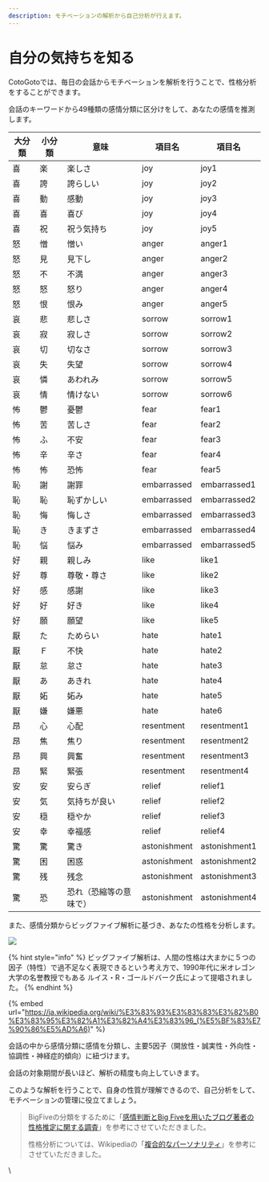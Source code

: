 ```yaml
---
description: モチベーションの解析から自己分析が行えます。
---
```


# 自分の気持ちを知る

CotoGotoでは、毎日の会話からモチベーションを解析を行うことで、性格分析をすることができます。

会話のキーワードから49種類の感情分類に区分けをして、あなたの感情を推測します。

| 大分類 | 小分類 | 意味          | 項目名          | 項目名           |
| --- | --- | ----------- | ------------ | ------------- |
| 喜   | 楽   | 楽しさ         | joy          | joy1          |
| 喜   | 誇   | 誇らしい        | joy          | joy2          |
| 喜   | 動   | 感動          | joy          | joy3          |
| 喜   | 喜   | 喜び          | joy          | joy4          |
| 喜   | 祝   | 祝う気持ち       | joy          | joy5          |
| 怒   | 憎   | 憎い          | anger        | anger1        |
| 怒   | 見   | 見下し         | anger        | anger2        |
| 怒   | 不   | 不満          | anger        | anger3        |
| 怒   | 怒   | 怒り          | anger        | anger4        |
| 怒   | 恨   | 恨み          | anger        | anger5        |
| 哀   | 悲   | 悲しさ         | sorrow       | sorrow1       |
| 哀   | 寂   | 寂しさ         | sorrow       | sorrow2       |
| 哀   | 切   | 切なさ         | sorrow       | sorrow3       |
| 哀   | 失   | 失望          | sorrow       | sorrow4       |
| 哀   | 憐   | あわれみ        | sorrow       | sorrow5       |
| 哀   | 情   | 情けない        | sorrow       | sorrow6       |
| 怖   | 鬱   | 憂鬱          | fear         | fear1         |
| 怖   | 苦   | 苦しさ         | fear         | fear2         |
| 怖   | ふ   | 不安          | fear         | fear3         |
| 怖   | 辛   | 辛さ          | fear         | fear4         |
| 怖   | 怖   | 恐怖          | fear         | fear5         |
| 恥   | 謝   | 謝罪          | embarrassed  | embarrassed1  |
| 恥   | 恥   | 恥ずかしい       | embarrassed  | embarrassed2  |
| 恥   | 悔   | 悔しさ         | embarrassed  | embarrassed3  |
| 恥   | き   | きまずさ        | embarrassed  | embarrassed4  |
| 恥   | 悩   | 悩み          | embarrassed  | embarrassed5  |
| 好   | 親   | 親しみ         | like         | like1         |
| 好   | 尊   | 尊敬・尊さ       | like         | like2         |
| 好   | 感   | 感謝          | like         | like3         |
| 好   | 好   | 好き          | like         | like4         |
| 好   | 願   | 願望          | like         | like5         |
| 厭   | た   | ためらい        | hate         | hate1         |
| 厭   | Ｆ   | 不快          | hate         | hate2         |
| 厭   | 怠   | 怠さ          | hate         | hate3         |
| 厭   | あ   | あきれ         | hate         | hate4         |
| 厭   | 妬   | 妬み          | hate         | hate5         |
| 厭   | 嫌   | 嫌悪          | hate         | hate6         |
| 昂   | 心   | 心配          | resentment   | resentment1   |
| 昂   | 焦   | 焦り          | resentment   | resentment2   |
| 昂   | 興   | 興奮          | resentment   | resentment3   |
| 昂   | 緊   | 緊張          | resentment   | resentment4   |
| 安   | 安   | 安らぎ         | relief       | relief1       |
| 安   | 気   | 気持ちが良い      | relief       | relief2       |
| 安   | 穏   | 穏やか         | relief       | relief3       |
| 安   | 幸   | 幸福感         | relief       | relief4       |
| 驚   | 驚   | 驚き          | astonishment | astonishment1 |
| 驚   | 困   | 困惑          | astonishment | astonishment2 |
| 驚   | 残   | 残念          | astonishment | astonishment3 |
| 驚   | 恐   | 恐れ（恐縮等の意味で） | astonishment | astonishment4 |



また、感情分類からビッグファイブ解析に基づき、あなたの性格を分析します。

![](.gitbook/assets/493px-Wiki-grafik\_peats-de\_big\_five\_ENG.png)

{% hint style="info" %}
ビッグファイブ解析は、人間の性格は大まかに５つの因子（特性）で過不足なく表現できるという考え方で、1990年代に米オレゴン大学の名誉教授でもある ルイス・R・ゴールドバーク氏によって提唱されました。
{% endhint %}

{% embed url="https://ja.wikipedia.org/wiki/%E3%83%93%E3%83%83%E3%82%B0%E3%83%95%E3%82%A1%E3%82%A4%E3%83%96_(%E5%BF%83%E7%90%86%E5%AD%A6)" %}

会話の中から感情分類に感情を分類し、主要5因子（開放性・誠実性・外向性・協調性・神経症的傾向）に紐づけます。

会話の対象期間が長いほど、解析の精度も向上していきます。

このような解析を行うことで、自身の性質が理解できるので、自己分析をして、モチベーションの管理に役立てましょう。

> BigFiveの分類をするために「[感情判断とBig Fiveを用いたブログ著者の性格推定に関する調査](https://www.jstage.jst.go.jp/article/pjsai/JSAI2015/0/JSAI2015\_4J15/\_article/-char/ja/)」を参考にさせていただきました。
>
> 性格分析については、Wikipediaの「[複合的なパーソナリティ](https://ja.wikipedia.org/wiki/%E3%83%93%E3%83%83%E3%82%B0%E3%83%95%E3%82%A1%E3%82%A4%E3%83%96\_\(%E5%BF%83%E7%90%86%E5%AD%A6\))」を参考にさせていただきました。





\


